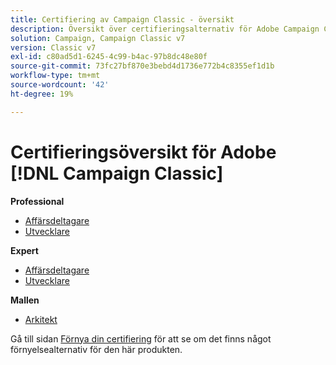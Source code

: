 ```yaml
---
title: Certifiering av Campaign Classic - översikt
description: Översikt över certifieringsalternativ för Adobe Campaign Classic
solution: Campaign, Campaign Classic v7
version: Classic v7
exl-id: c80ad5d1-6245-4c99-b4ac-97b8dc48e80f
source-git-commit: 73fc27bf870e3bebd4d1736e772b4c8355ef1d1b
workflow-type: tm+mt
source-wordcount: '42'
ht-degree: 19%

---
```


# Certifieringsöversikt för Adobe [!DNL Campaign Classic]

**Professional**

* [Affärsdeltagare](/help/certifications/acc/acc-p-business.md) <!--AD0-E329-->
* [Utvecklare](/help/certifications/acc/acc-p-developer.md) <!--AD0-E331-->

**Expert**

* [Affärsdeltagare](/help/certifications/acc/acc-e-business.md) <!--AD0-E327-->
* [Utvecklare](/help/certifications/acc/acc-e-developer.md) <!--AD0-E330-->

**Mallen**

* [Arkitekt](/help/certifications/acc/acc-m-developer.md) <!--AD0-E328-->

Gå till sidan [Förnya din certifiering](/help/certifications/renew.md) för att se om det finns något förnyelsealternativ för den här produkten.
